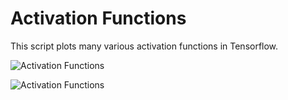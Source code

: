 # Activation Functions

This script plots many various activation functions in Tensorflow.

![Activation Functions](http://fromdata.org/wp-content/uploads/2016/07/B05480_01_03.png "Activation Functions")

![Activation Functions](http://fromdata.org/wp-content/uploads/2016/07/B05480_01_04.png "Activation Functions")

